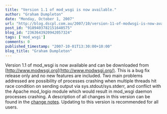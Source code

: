 ```yaml
---
title: "Version 1.1 of mod_wsgi is now available."
author: "Graham Dumpleton"
date: "Monday, October 1, 2007"
url: "http://blog.dscpl.com.au/2007/10/version-11-of-modwsgi-is-now-available.html"
post_id: "9189403782151640575"
blog_id: "2363643920942057324"
tags: ['mod_wsgi']
comments: 0
published_timestamp: "2007-10-01T13:30:00+10:00"
blog_title: "Graham Dumpleton"
---
```


Version 1.1 of mod\_wsgi is now available and can be downloaded from [http://www.modwsgi.org](http://www.modwsgi.org/). This is a bug fix release only and no new features are included. Two main problems addressed are possibility of processes crashing when multiple threads hit race condition on sending output via sys.stdout/sys.stderr, and conflict with the Apache mod\_logio module which would result in mod\_wsgi daemon processes crashing. A description of all changes in this version can be found in the [change notes](http://code.google.com/p/modwsgi/wiki/ChangesInVersion0101). Updating to this version is recommended for all users.